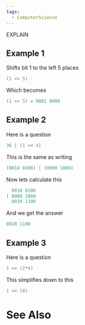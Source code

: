 ```yaml
---
tags:
  - ComputerScience
---
```

EXPLAIN

## Example 1

Shifts bit 1 to the left 5 places
```c
(1 << 5)
```
Which becomes
```c
(1 << 5) = 0001 0000 
```


##  Example 2
Here is a question
``` c
36 | (1 << 4)
```

This is the same as writing
```c
(0010 0100) | (0000 1000)
```

Now lets calculate this
```c
  0010 0100
| 0000 1000
  0010 1100
```

And we get the answer
```c
0010 1100
```

## Example 3
Here is a question
```c
1 << (2*4)
```

This simplifies down to this
```c
1 << (8)
```

# See Also